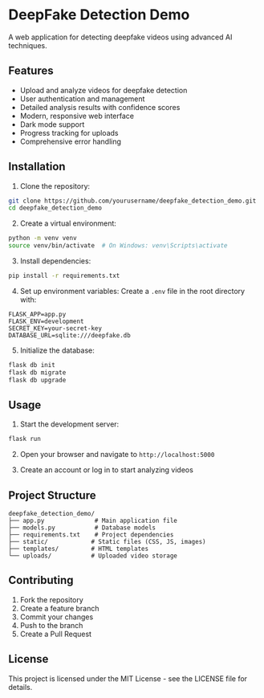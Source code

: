 # DeepFake Detection Demo

A web application for detecting deepfake videos using advanced AI techniques.

## Features

- Upload and analyze videos for deepfake detection
- User authentication and management
- Detailed analysis results with confidence scores
- Modern, responsive web interface
- Dark mode support
- Progress tracking for uploads
- Comprehensive error handling

## Installation

1. Clone the repository:
```bash
git clone https://github.com/yourusername/deepfake_detection_demo.git
cd deepfake_detection_demo
```

2. Create a virtual environment:
```bash
python -m venv venv
source venv/bin/activate  # On Windows: venv\Scripts\activate
```

3. Install dependencies:
```bash
pip install -r requirements.txt
```

4. Set up environment variables:
Create a `.env` file in the root directory with:
```
FLASK_APP=app.py
FLASK_ENV=development
SECRET_KEY=your-secret-key
DATABASE_URL=sqlite:///deepfake.db
```

5. Initialize the database:
```bash
flask db init
flask db migrate
flask db upgrade
```

## Usage

1. Start the development server:
```bash
flask run
```

2. Open your browser and navigate to `http://localhost:5000`

3. Create an account or log in to start analyzing videos

## Project Structure

```
deepfake_detection_demo/
├── app.py              # Main application file
├── models.py           # Database models
├── requirements.txt    # Project dependencies
├── static/            # Static files (CSS, JS, images)
├── templates/         # HTML templates
└── uploads/           # Uploaded video storage
```

## Contributing

1. Fork the repository
2. Create a feature branch
3. Commit your changes
4. Push to the branch
5. Create a Pull Request

## License

This project is licensed under the MIT License - see the LICENSE file for details. 